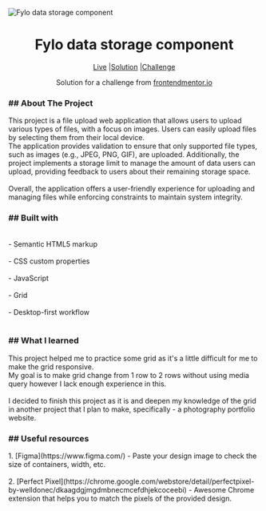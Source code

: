 ![Fylo data storage component](https://github.com/catherineisonline/fylo-data-storage-component-frontendmentor/blob/main/images/project-preview.png?raw=true)

<h1 align="center">Fylo data storage component</h1>

<div align="center">

[Live](https://catherineisonline.github.io/fylo-data-storage-component-frontendmentor/)
|[Solution](https://www.frontendmentor.io/solutions/fylo-data-storage-component-gpaJOs4EP)
|[Challenge](https://www.frontendmentor.io/challenges/fylo-data-storage-component-1dZPRbV5n)

Solution for a challenge from [frontendmentor.io](https://www.frontendmentor.io/)
</div>


<h3>## About The Project</h3>

<p>This project is a file upload web application that allows users to upload various types of files, with a focus on images. Users can easily upload files by selecting them from their local device.
<br>The application provides validation to ensure that only supported file types, such as images (e.g., JPEG, PNG, GIF), are uploaded. Additionally, the project implements a storage limit to manage the amount of data users can upload, providing feedback to users about their remaining storage space.<br>
<br>Overall, the application offers a user-friendly experience for uploading and managing files while enforcing constraints to maintain system integrity.<br></p>


<h3>## Built with</h3>
<table>
<br>- Semantic HTML5 markup<br>
<br>- CSS custom properties<br>
<br>- JavaScript<br>
<br>- Grid<br>
<br>- Desktop-first workflow<br>
</table>


<h3>## What I learned</h3>

<p>This project helped me to practice some grid as it's a little difficult for me to make the grid responsive.
 <br>My goal is to make grid change from 1 row to 2 rows without using media query however I lack enough experience in this.<br>
 <br>I decided to finish this project as it is and deepen my knowledge of the grid in another project that I plan to make, specifically - a photography portfolio website.<br></p>
 

<h3>## Useful resources</h3>
<p>
 1. [Figma](https://www.figma.com/) - Paste your design image to check the size of containers, width, etc.
 <br><br>
 2. [Perfect Pixel](https://chrome.google.com/webstore/detail/perfectpixel-by-welldonec/dkaagdgjmgdmbnecmcefdhjekcoceebi) - Awesome Chrome extension that helps you to match the pixels of the provided design.
</p>


 
